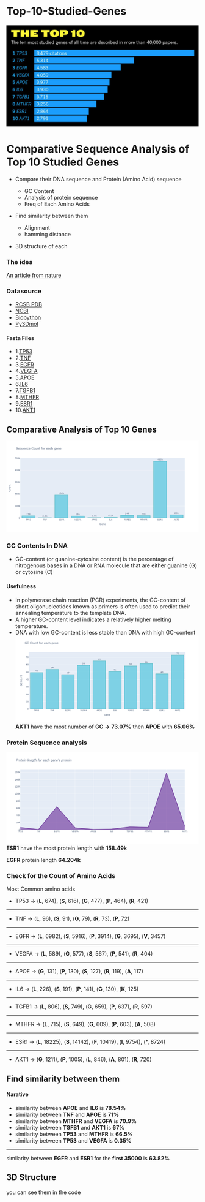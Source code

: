 # Top-10-Studied-Genes
![](https://github.com/ahmedtarek26/Top-10-Studied-Genes/blob/main/images/DPUR_NYXcAAv-ns.jpg)
# Comparative Sequence Analysis of Top 10 Studied Genes
+ Compare their DNA sequence and Protein (Amino Acid) sequence
  - GC Content
  - Analysis of protein sequence
  - Freq of Each Amino Acids
+ Find similarity between them
    - Alignment
    - hamming distance

+ 3D structure of each
### The idea
[An article from nature
](https://www.nature.com/articles/d41586-017-07291-9?WT.ec_id=NEWSDAILY-20171124&amp;utm_source=briefing&amp;utm_medium=email&amp;utm_campaign=20171124)
### Datasource
+ [RCSB PDB](https://www.rcsb.org/) 
+ [NCBI](https://www.ncbi.nlm.nih.gov/) 
+ [Biopython](https://biopython.org/) 
+ [Py3Dmol](http://3dmol.csb.pitt.edu/)
#### Fasta Files
+ 1.[TP53](https://www.ncbi.nlm.nih.gov/nuccore/NC_000017.11?report=fasta&from=7668421&to=7687490&strand=true)  
+ 2.[TNF](https://www.ncbi.nlm.nih.gov/nuccore/NC_000006.12?report=fasta&from=31575565&to=31578336)
+ 3.[EGFR](https://www.ncbi.nlm.nih.gov/nuccore/NC_000007.14?report=fasta&from=55019017&to=55211628)
+ 4.[VEGFA](https://www.ncbi.nlm.nih.gov/nuccore/NC_000006.12?report=fasta&from=43770209&to=43786487)
+ 5.[APOE](https://www.ncbi.nlm.nih.gov/nuccore/NC_000019.10?report=fasta&from=44905796&to=44909393)
+ 6.[IL6](https://www.ncbi.nlm.nih.gov/nuccore/NC_000007.14?report=fasta&from=22725889&to=22732002)
+ 7.[TGFB1](https://www.ncbi.nlm.nih.gov/nuccore/NC_000019.10?report=fasta&from=41330323&to=41353922&strand=true)
+ 8.[MTHFR](https://www.ncbi.nlm.nih.gov/nuccore/NC_000001.11?report=fasta&from=11785723&to=11806103&strand=true)
+ 9.[ESR1](https://www.ncbi.nlm.nih.gov/nuccore/NC_000006.12?report=fasta&from=151654148&to=152129619)
+ 10.[AKT1](https://www.ncbi.nlm.nih.gov/nuccore/NC_000014.9?report=fasta&from=104769349&to=104795748&strand=true)
## Comparative Analysis of Top 10 Genes
![](https://github.com/ahmedtarek26/Top-10-Studied-Genes/blob/main/images/newplot.png)
### GC Contents In DNA
+ GC-content (or guanine-cytosine content) is the percentage of nitrogenous bases in a DNA or RNA molecule 
that are either guanine (G) or cytosine (C)
#### Usefulness
+ In polymerase chain reaction (PCR) experiments, the GC-content of short oligonucleotides known as primers is often used to predict their annealing temperature to the template DNA. 
+ A higher GC-content level indicates a relatively higher melting temperature.
+ DNA with low GC-content is less stable than DNA with high GC-content
![](https://github.com/ahmedtarek26/Top-10-Studied-Genes/blob/main/images/newplot_1.png)
**AKT1** have the most number of **GC** **->** **73.07%** then **APOE** with **65.06%**
### Protein Sequence analysis
![](https://github.com/ahmedtarek26/Top-10-Studied-Genes/blob/main/images/newplot_2.png)
**ESR1** have the most protein length with **158.49k**

>


**EGFR** protein length **64.204k**
### Check for the Count of Amino Acids
Most Common amino acids
+ TP53 -> (**L**, 674), (**S**, 616), (**G**, 477), (**P**, 464), (**R**, 421)
---
+ TNF  -> (**L**, 96), (**S**, 91), (**G**, 79), (**R**, 73), (**P**, 72) 
---
+ EGFR -> (**L**, 6982), (**S**, 5916), (**P**, 3914), (**G**, 3695), (**V**, 3457)
---
+ VEGFA -> (**L**, 589), (**G**, 577), (**S**, 567), (**P**, 541), (**R**, 404) 
---
+ APOE -> (**G**, 131), (**P**, 130), (**S**, 127), (**R**, 119), (**A**, 117)
---
+ IL6 ->  (**L**, 226), (**S**, 191), (**P**, 141), (**G**, 130), (**K**, 125)
---
+ TGFB1 ->  (**L**, 806), (**S**, 749), (**G**, 659), (**P**, 637), (**R**, 597)
---
+ MTHFR ->  (**L**, 715), (**S**, 649), (**G**, 609), (**P**, 603), (**A**, 508) 
---
+ ESR1 ->  (**L**, 18225), (**S**, 14142), (**F**, 10419), (**I**, 9754), (*, 8724)
---
+ AKT1 -> (**G**, 1211), (**P**, 1005), (**L**, 846), (**A**, 801), (**R**, 720)

## Find similarity between them
#### Narative
+ similarity between **APOE** and **IL6** is **78.54%**
+ similarity between **TNF** and **APOE** is **71%**
+ similarity between **MTHFR** and **VEGFA** is **70.9%**
+ similarity between **TGFB1** and **AKT1** is **67%**
+ similarity between **TP53** and **MTHFR** is **66.5%**
+ similarity between **TP53** and **VEGFA** is **0.35%**
---
similarity between **EGFR** and **ESR1** for the **first 35000** is **63.82%**
## 3D Structure
you can see them in the code
